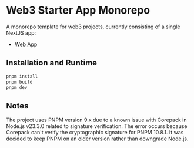 # Web3 Starter App Monorepo

A monorepo template for web3 projects, currently consisting of a single NextJS app:

- [Web App](./apps/web-app/README.md)

## Installation and Runtime

```bash
pnpm install
pnpm build
pnpm dev
```

## Notes

The project uses PNPM version 9.x due to a known issue with Corepack in Node.js v23.3.0 related to signature verification. The error occurs because Corepack can't verify the cryptographic signature for PNPM 10.8.1. It was decided to keep PNPM on an older version rather than downgrade Node.js.

